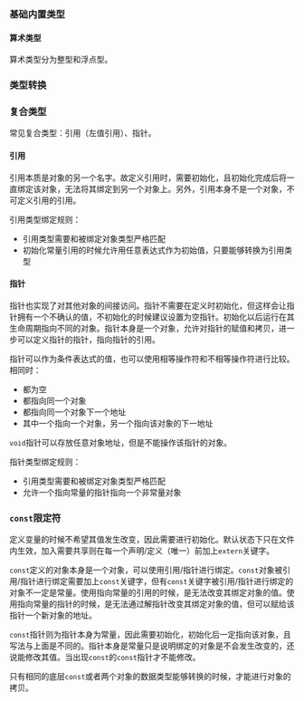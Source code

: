 ### 基础内置类型

#### 算术类型

算术类型分为整型和浮点型。

### 类型转换



### 复合类型

常见复合类型：引用（左值引用）、指针。

#### 引用

引用本质是对象的另一个名字。故定义引用时，需要初始化，且初始化完成后将一直绑定该对象，无法将其绑定到另一个对象上。另外，引用本身不是一个对象，不可定义引用的引用。



引用类型绑定规则：

- 引用类型需要和被绑定对象类型严格匹配
- 初始化常量引用的时候允许用任意表达式作为初始值，只要能够转换为引用类型

#### 指针

指针也实现了对其他对象的间接访问。指针不需要在定义时初始化，但这样会让指针拥有一个不确认的值，不初始化的时候建议设置为空指针。初始化以后运行在其生命周期指向不同的对象。指针本身是一个对象，允许对指针的赋值和拷贝，进一步可以定义指针的指针，指向指针的引用。



指针可以作为条件表达式的值，也可以使用相等操作符和不相等操作符进行比较。相同时：

- 都为空
- 都指向同一个对象
- 都指向同一个对象下一个地址
- 其中一个指向一个对象，另一个指向该对象的下一地址



`void`指针可以存放任意对象地址，但是不能操作该指针的对象。



指针类型绑定规则：

- 引用类型需要和被绑定对象类型严格匹配
- 允许一个指向常量的指针指向一个非常量对象

### `const`限定符

定义变量的时候不希望其值发生改变，因此需要进行初始化。默认状态下只在文件内生效，加入需要共享则在每一个声明/定义（唯一）前加上`extern`关键字。



`const`定义的对象本身是一个对象，可以使用引用/指针进行绑定。`const`对象被引用/指针进行绑定需要加上`const`关键字，但有`const`关键字被引用/指针进行绑定的对象不一定是常量。使用指向常量的引用的时候，是无法改变其绑定对象的值。使用指向常量的指针的时候，是无法通过解指针改变其绑定对象的值，但可以赋给该指针一个新对象的地址。



`const`指针则为指针本身为常量，因此需要初始化，初始化后一定指向该对象，且写法与上面是不同的。指针本身是常量只是说明绑定的对象是不会发生改变的，还说能修改其值。当出现`const`的`const`指针才不能修改。



只有相同的底层`const`或者两个对象的数据类型能够转换的时候，才能进行对象的拷贝。